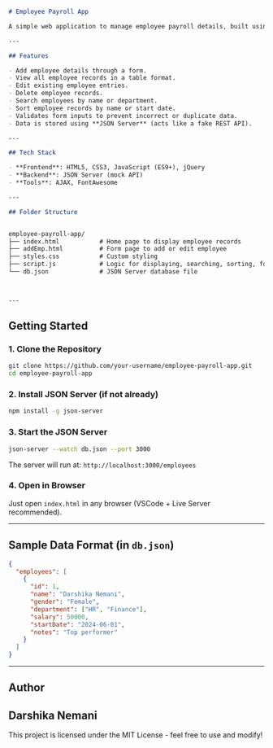
```markdown
# Employee Payroll App

A simple web application to manage employee payroll details, built using HTML5, CSS3, JavaScript (ES9+), jQuery, and JSON Server for backend simulation. It allows users to **add, view, edit, and delete** employee records.

---

## Features

- Add employee details through a form.
- View all employee records in a table format.
- Edit existing employee entries.
- Delete employee records.
- Search employees by name or department.
- Sort employee records by name or start date.
- Validates form inputs to prevent incorrect or duplicate data.
- Data is stored using **JSON Server** (acts like a fake REST API).

---

## Tech Stack

- **Frontend**: HTML5, CSS3, JavaScript (ES9+), jQuery
- **Backend**: JSON Server (mock API)
- **Tools**: AJAX, FontAwesome

---

## Folder Structure


employee-payroll-app/
├── index.html           # Home page to display employee records
├── addEmp.html          # Form page to add or edit employee
├── styles.css           # Custom styling
├── script.js            # Logic for displaying, searching, sorting, form validation and submission
└── db.json              # JSON Server database file



---
```
## Getting Started

### 1. Clone the Repository
```bash
git clone https://github.com/your-username/employee-payroll-app.git
cd employee-payroll-app
```

### 2. Install JSON Server (if not already)

```bash
npm install -g json-server
```

### 3. Start the JSON Server

```bash
json-server --watch db.json --port 3000
```

The server will run at: `http://localhost:3000/employees`

### 4. Open in Browser

Just open `index.html` in any browser (VSCode + Live Server recommended).

---

## Sample Data Format (in `db.json`)

```json
{
  "employees": [
    {
      "id": 1,
      "name": "Darshika Nemani",
      "gender": "Female",
      "department": ["HR", "Finance"],
      "salary": 50000,
      "startDate": "2024-06-01",
      "notes": "Top performer"
    }
  ]
}
```
---

##  Author

Darshika Nemani
---
This project is licensed under the MIT License - feel free to use and modify!

```
